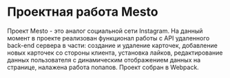 # Проектная работа Mesto

Проект Mesto - это аналог социальной сети Instagram. На данный момент в проекте реализован функционал работы с API удаленного back-end сервера в части: создание и удаление карточек, добавление новых карточек со стороны клиента, установка лайков, редактирование данных пользователя с динамическим отображением данных на странице, налажена работа попапов. Проект собран в Webpack.
